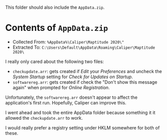 This folder should also include the `AppData.zip`.

# Contents of `AppData.zip`

- Collected From: `%AppData%\Caliper\Maptitude 2020\"`
- Extracted To: `C:\Users\Default\AppData\Roaming\Caliper\Maptitude 2020\`

I really only cared about the following two files:

- `checkupdate.arr`: gets created if *Edit* your *Preferences* and uncheck the *System Startup* setting for *Check for Updates on Startup*.
- `softwarereg.arr`: gets created if check the "Don't show this message again" when prompted for *Online Registration*.

Unfortunately, the `softwarereg.arr` doesn't appear to affect the application's first run.
Hopefully, Caliper can improve this.

I went ahead and took the entire AppData folder because something it it allowed the `checkupdate.arr` to work.

I would really prefer a registry setting under HKLM somewhere for both of these.
